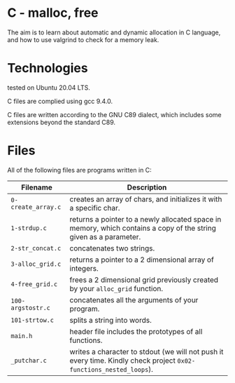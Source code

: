 # C - malloc, free

The aim is to learn about automatic and dynamic allocation in C language, and how to use valgrind to check for a memory leak.

# Technologies

tested on Ubuntu 20.04 LTS.

C files are complied using gcc 9.4.0.

C files are written according to the GNU C89 dialect, which includes some extensions beyond the standard C89.

# Files

All of the following files are programs written in C:

| Filename           | Description
| ------------------ | ------------------------------------------------------------------------------------------------------------- 
| `0-create_array.c` | creates an array of chars, and initializes it with a specific char.
| `1-strdup.c`       | returns a pointer to a newly allocated space in memory, which contains a copy of the string given as a parameter.
| `2-str_concat.c`   | concatenates two strings.
| `3-alloc_grid.c`   | returns a pointer to a 2 dimensional array of integers.
| `4-free_grid.c`    | frees a 2 dimensional grid previously created by your `alloc_grid` function.
| `100-argstostr.c`  | concatenates all the arguments of your program.
| `101-strtow.c`     | splits a string into words.
| `main.h`           | header file includes the prototypes of all functions.
| `_putchar.c`       | writes a character to stdout (we will not push it every time. Kindly check project `0x02-functions_nested_loops`).
